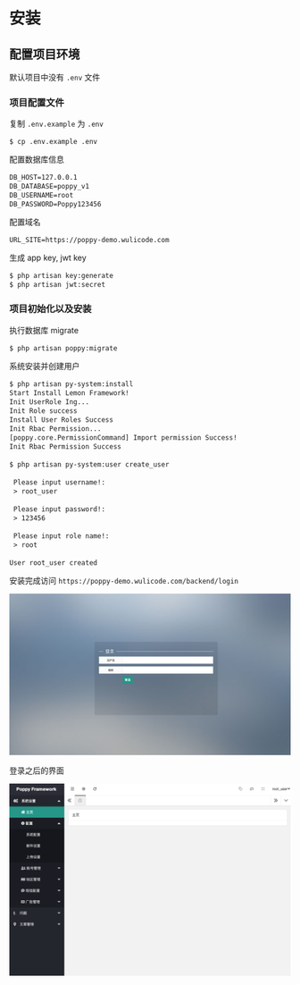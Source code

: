 # 安装

## 配置项目环境

默认项目中没有 `.env` 文件

### 项目配置文件

复制 `.env.example` 为 `.env`

```
$ cp .env.example .env
```

配置数据库信息

```
DB_HOST=127.0.0.1
DB_DATABASE=poppy_v1
DB_USERNAME=root
DB_PASSWORD=Poppy123456
```

配置域名

```
URL_SITE=https://poppy-demo.wulicode.com
```

生成 app key, jwt key

```
$ php artisan key:generate
$ php artisan jwt:secret
```

### 项目初始化以及安装

执行数据库 migrate

```
$ php artisan poppy:migrate
```

系统安装并创建用户

```
$ php artisan py-system:install
Start Install Lemon Framework!
Init UserRole Ing...
Init Role success
Install User Roles Success
Init Rbac Permission...
[poppy.core.PermissionCommand] Import permission Success!
Init Rbac Permission Success

$ php artisan py-system:user create_user

 Please input username!:
 > root_user

 Please input password!:
 > 123456

 Please input role name!:
 > root

User root_user created
```

安装完成访问 `https://poppy-demo.wulicode.com/backend/login`

![](./images/proj-login.png)

登录之后的界面

![](./images/proj-logined.png)
